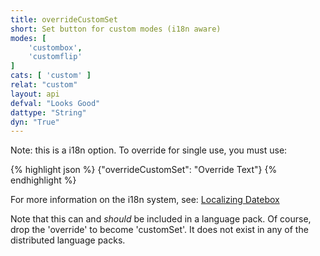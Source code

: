 ```yaml
---
title: overrideCustomSet
short: Set button for custom modes (i18n aware)
modes: [
	'custombox',
	'customflip'
]
cats: [ 'custom' ]
relat: "custom"
layout: api
defval: "Looks Good"
dattype: "String"
dyn: "True"
---
```


Note: this is a i18n option.  To override for single use, you must use:

{% highlight json %}
{"overrideCustomSet": "Override Text"}
{% endhighlight %}

For more information on the i18n system, see: [Localizing Datebox]({{site.basesite}}doc/3-2-locale/)

Note that this can and *should* be included in a language pack.  Of course, drop
the 'override' to become 'customSet'.  It does not exist in any of the distributed
language packs.
